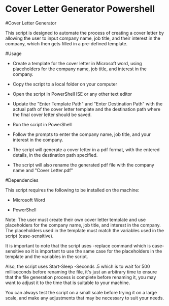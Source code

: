 # Cover Letter Generator Powershell

#Cover Letter Generator

This script is designed to automate the process of creating a cover letter by allowing the user to input company name, job title, and their interest in the company, which then gets filled in a pre-defined template.

#Usage

* Create a template for the cover letter in Microsoft word, using placeholders for the company name, job title, and interest in the company.

* Copy the script to a local folder on your computer

* Open the script in PowerShell ISE or any other text editor

* Update the "Enter Template Path" and "Enter Destination Path" with the actual path of the cover letter template and the destination path where the final cover letter   should be saved.

* Run the script in PowerShell

* Follow the prompts to enter the company name, job title, and your interest in the company.

* The script will generate a cover letter in a pdf format, with the entered details, in the destination path specified.

* The script will also rename the generated pdf file with the company name and "Cover Letter.pdf"

#Dependencies

This script requires the following to be installed on the machine:

* Microsoft Word

* PowerShell

Note: The user must create their own cover letter template and use placeholders for the company name, job title, and interest in the company. The placeholders used in the template must match the variables used in the script (case-sensitive).

It is important to note that the script uses -replace command which is case-sensitive so it is important to use the same case for the placeholders in the template and the variables in the script.

Also, the script uses Start-Sleep -Seconds .5 which is to wait for 500 milliseconds before renaming the file, it's just an arbitrary time to ensure that the file generation process is complete before renaming it, you may want to adjust it to the time that is suitable to your machine.

You can always test the script on a small scale before trying it on a large scale, and make any adjustments that may be necessary to suit your needs.

